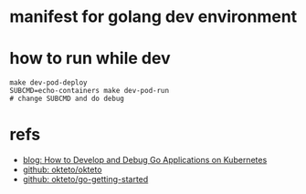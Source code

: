 # manifest for golang dev environment

# how to run while dev
```
make dev-pod-deploy
SUBCMD=echo-containers make dev-pod-run
# change SUBCMD and do debug
```

# refs
- [blog: How to Develop and Debug Go Applications on Kubernetes](https://www.okteto.com/blog/how-to-develop-go-apps-in-kubernetes/)
- [github: okteto/okteto](https://github.com/okteto/okteto)
- [github: okteto/go-getting-started](https://github.com/okteto/go-getting-started)
